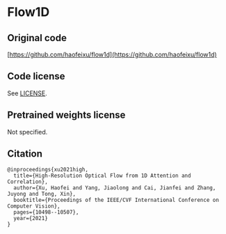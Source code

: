 # Flow1D

## Original code

[https://github.com/haofeixu/flow1d](https://github.com/haofeixu/flow1d)

## Code license

See [LICENSE](LICENSE).

## Pretrained weights license

Not specified.

## Citation

```
@inproceedings{xu2021high,
  title={High-Resolution Optical Flow from 1D Attention and Correlation},
  author={Xu, Haofei and Yang, Jiaolong and Cai, Jianfei and Zhang, Juyong and Tong, Xin},
  booktitle={Proceedings of the IEEE/CVF International Conference on Computer Vision},
  pages={10498--10507},
  year={2021}
}
```